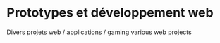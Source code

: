 Prototypes et développement web
==============

Divers projets web / applications / gaming
various web projects
